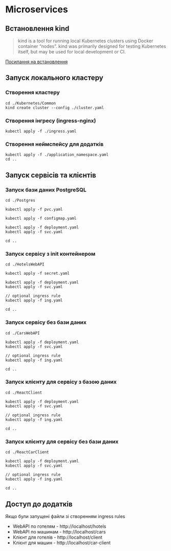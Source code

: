 # Microservices

## Встановлення kind

>kind is a tool for running local Kubernetes clusters
>using Docker container “nodes”.
>kind was primarily designed for testing Kubernetes itself, but may be used for local development or CI.

[Посилання на встановлення](https://kind.sigs.k8s.io/docs/user/quick-start/#installation)

## Запуск локального кластеру

### Створення кластеру

```
cd ./Kubernetes/Common
kind create cluster --config ./cluster.yaml
```

### Створення інгресу (ingress-nginx)

```
kubectl apply -f ./ingress.yaml
```

### Створення неймспейсу для додатків

```
kubectl apply -f ./application_namespace.yaml
cd ..
```
## Запуск сервісів та клієнтів

### Запуск бази даних PostgreSQL

```
cd ./Postgres

kubectl apply -f pvc.yaml

kubectl apply -f configmap.yaml

kubectl apply -f deployment.yaml
kubectl apply -f svc.yaml

cd ..
```

### Запуск сервісу з init контейнером

```
cd ./HotelsWebAPI

kubectl apply -f secret.yaml

kubectl apply -f deployment.yaml
kubectl apply -f svc.yaml

// optional ingress rule
kubectl apply -f ing.yaml

cd ..
```

### Запуск сервісу без бази даних

```
cd ./CarsWebAPI

kubectl apply -f deployment.yaml
kubectl apply -f svc.yaml

// optional ingress rule
kubectl apply -f ing.yaml

cd ..
```

### Запуск клієнту для сервісу з базою даних

```
cd ./ReactClient

kubectl apply -f deployment.yaml
kubectl apply -f svc.yaml

// optional ingress rule
kubectl apply -f ing.yaml

cd ..
```

### Запуск клієнту для сервісу без бази даних

```
cd ./ReactCarClient

kubectl apply -f deployment.yaml
kubectl apply -f svc.yaml

// optional ingress rule
kubectl apply -f ing.yaml

cd ..
```

## Доступ до додатків
Якщо були запущені файли зі створенням ingress rules

- WebAPI по готелям - http://localhost/hotels
- WebAPI по машинам - http://localhost/cars
- Клієнт для готелів - http://localhost/client
- Клієнт для машин - http://localhost/car-client

